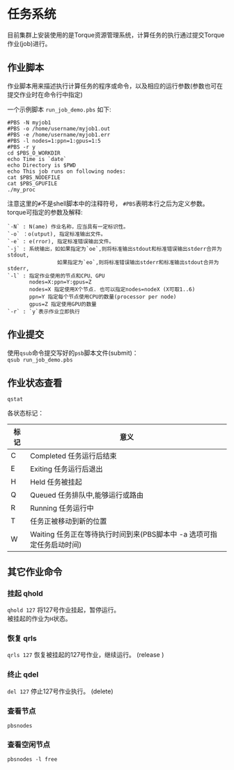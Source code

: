 # 任务系统

目前集群上安装使用的是Torque资源管理系统，计算任务的执行通过提交Torque 作业(job)进行。


## 作业脚本
作业脚本用来描述执行计算任务的程序或命令，以及相应的运行参数(参数也可在提交作业时在命令行中指定)

一个示例脚本 `run_job_demo.pbs` 如下:  
```
#PBS -N myjob1
#PBS -o /home/username/myjob1.out
#PBS -e /home/username/myjob1.err
#PBS -l nodes=1:ppn=1:gpus=1:5
#PBS -r y
cd $PBS_O_WORKDIR
echo Time is `date`
echo Directory is $PWD
echo This job runs on following nodes:
cat $PBS_NODEFILE
cat $PBS_GPUFILE
./my_proc
```

注意这里的`#`不是shell脚本中的注释符号， `#PBS`表明本行之后为定义参数。  
torque可指定的参数及解释:

    `-N` : N(ame) 作业名称，应当具有一定标识性。  
    `-o` ：o(utput), 指定标准输出文件。  
    `-e` : e(rror), 指定标准错误输出文件。  
    `-j` : 系统输出，如如果指定为`oe`,则将标准输出stdout和标准错误输出stderr合并为stdout, 
                    如果指定为`eo`,则将标准错误输出stderr和标准输出stdout合并为stderr, 
    `-l` : 指定作业使用的节点和CPU、GPU  
           nodes=X:ppn=Y:gpus=Z  
           nodes=X 指定使用X个节点. 也可以指定nodes=nodeX (X可取1..6)  
           ppn=Y 指定每个节点使用CPU的数量(processor per node)  
           gpus=Z 指定使用GPU的数量  
    `-r` : `y`表示作业立即执行
  


## 作业提交
使用`qsub`命令提交写好的`psb`脚本文件(submit)：  
`qsub run_job_demo.pbs`    

## 作业状态查看
`qstat`

各状态标记：

标记 | 意义
--- | ---
C   | Completed 任务运行后结束
E   | Exiting 任务运行后退出
H   | Held 任务被挂起
Q   | Queued 任务排队中,能够运行或路由
R   | Running 任务运行中
T   | 任务正被移动到新的位置
W   | Waiting 任务正在等待执行时间到来(PBS脚本中 -a 选项可指定任务启动时间)


## 其它作业命令
### 挂起 qhold
`qhold 127` 将127号作业挂起，暂停运行。  
被挂起的作业为`H`状态。

### 恢复 qrls
`qrls 127` 恢复被挂起的127号作业，继续运行。
(release )

### 终止 qdel
`del 127` 停止127号作业执行。
(delete)

### 查看节点 
`pbsnodes`

### 查看空闲节点
`pbsnodes -l free`





